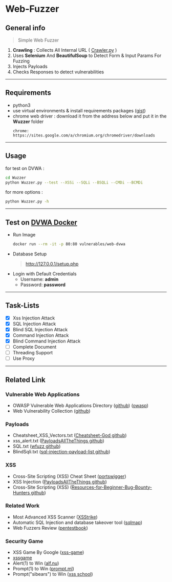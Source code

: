 # Web-Fuzzer

## General info
> Simple Web Fuzzer
  1. **Crawling** : Collects All Internal URL ( [Crawler.py](https://github.com/mheidari98/Web-Fuzzer/blob/main/Wuzzer/Crawler.py) )
  2. Uses **Selenium** And **BeautifulSoup** to Detect Form & Input Params For Fuzzing
  3. Injects Payloads
  4. Checks Responses to detect vulnerabilities
---

## Requirements
- python3
- use virtual environments & install requirements packages ([gist](https://gist.github.com/mheidari98/8ae29b88bd98f8f59828b0ec112811e7)) 
- chrome web driver : download it from the address below and put it in the **Wuzzer** folder
  ```
  chrome:    https://sites.google.com/a/chromium.org/chromedriver/downloads
  ```

 ---

## Usage
  for test on DVWA :
  ```bash
  cd Wuzzer
  python Wuzzer.py --test --XSSi --SQLi --BSQLi --CMDi --BCMDi 
  ```
  for more options :
  ```bash
  python Wuzzer.py -h
  ```

---

## Test on [DVWA Docker](https://hub.docker.com/r/vulnerables/web-dvwa/)  
  + Run Image
    ```bash
    docker run --rm -it -p 80:80 vulnerables/web-dvwa
    ```
  + Database Setup
    > http://127.0.0.1/setup.php
  + Login with Default Credentials
    - Username: **admin**
    - Password: **password**

---

## Task-Lists
- [x] Xss Injection Attack
- [x] SQL Injection Attack
- [x] Blind SQL Injection Attack
- [x] Command Injection Attack
- [x] Blind Command Injection Attack
- [ ] Complete Document
- [ ] Threading Support
- [ ] Use Proxy

---

## Related Link 
### Vulnerable Web Applications
* OWASP Vulnerable Web Applications Directory ([github](https://github.com/OWASP/OWASP-VWAD)) ([owasp](https://owasp.org/www-project-vulnerable-web-applications-directory/))
* Web Vulnerability Collection ([github](https://github.com/lotusirous/vulnwebcollection)) 

### Payloads
* Cheatsheet_XSS_Vectors.txt ([Cheatsheet-God github](https://github.com/OlivierLaflamme/Cheatsheet-God/blob/master/Cheatsheet_XSS_Vectors.txt))
* xss_alert.txt ([PayloadsAllTheThings github](https://github.com/swisskyrepo/PayloadsAllTheThings/blob/master/XSS%20Injection/Intruders/xss_alert.txt))
* SQL.txt ([wfuzz github](https://github.com/xmendez/wfuzz/blob/master/wordlist/Injections/SQL.txt))
* BlindSqli.txt ([sql-injection-payload-list github](https://github.com/payloadbox/sql-injection-payload-list/blob/master/Intruder/detect/Generic_TimeBased.txt))

### XSS
* Cross-Site Scripting (XSS) Cheat Sheet ([portswigger](https://portswigger.net/web-security/cross-site-scripting/cheat-sheet))
* XSS Injection ([PayloadsAllTheThings github](https://github.com/swisskyrepo/PayloadsAllTheThings/tree/master/XSS%20Injection))
* Cross-Site Scripting (XSS) ([Resources-for-Beginner-Bug-Bounty-Hunters github](https://github.com/nahamsec/Resources-for-Beginner-Bug-Bounty-Hunters/blob/master/assets/vulns.md#cross-site-scripting-xss))

### Related Work
* Most Advanced XSS Scanner ([XSStrike](https://github.com/s0md3v/XSStrike)) 
* Automatic SQL Injection and database takeover tool ([sqlmap](https://github.com/sqlmapproject/sqlmap)) 
* Web Fuzzers Review ([pentestbook](https://pentestbook.six2dez.com/others/web-fuzzers-comparision))

### Security Game
* XSS Game By Google ([xss-game](https://xss-game.appspot.com))
* [xssgame](https://www.xssgame.com/)
* Alert(1) to Win ([alf.nu](https://alf.nu/alert1))
* Prompt(1) to Win ([prompt.ml](http://prompt.ml/0))
* Prompt("sibears") to Win ([xss school](http://xss.school.sibears.ru/easy/0))
